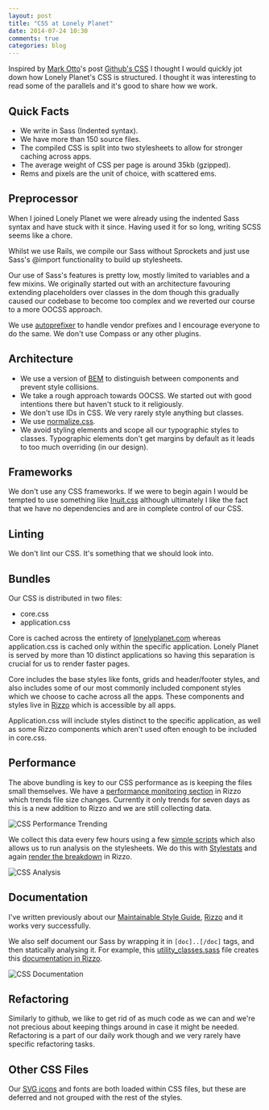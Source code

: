 ```yaml
---
layout: post
title: "CSS at Lonely Planet"
date: 2014-07-24 10:30
comments: true
categories: blog
---
```


Inspired by <a href="https://twitter.com/mdo">Mark Otto</a>&apos;s post <a href="http://markdotto.com/2014/07/23/githubs-css/">Github's CSS</a> I thought I would quickly jot down how Lonely Planet's CSS is structured. I thought it was interesting to read some of the parallels and it's good to share how we work.

<h2 id="quick-facts" class="blog-subtitle">Quick Facts</h2>

<ul>
  <li>We write in Sass (Indented syntax).</li>
  <li>We have more than 150 source files.</li>
  <li>The compiled CSS is split into two stylesheets to allow for stronger caching across apps.</li>
  <li>The average weight of CSS per page is around 35kb (gzipped).</li>
  <li>Rems and pixels are the unit of choice, with scattered ems.</li>
</ul>

<h2 id="preprocessor" class="blog-subtitle">Preprocessor</h2>

When I joined Lonely Planet we were already using the indented Sass syntax and have stuck with it since. Having used it for so long, writing SCSS seems like a chore.

Whilst we use Rails, we compile our Sass without Sprockets and just use Sass's @import functionality to build up stylesheets.

Our use of Sass's features is pretty low, mostly limited to variables and a few mixins. We originally started out with an architecture favouring extending placeholders over classes in the dom though this gradually caused our codebase to become too complex and we reverted our course to a more OOCSS approach.

We use <a href="https://github.com/ai/autoprefixer">autoprefixer</a> to handle vendor prefixes and I encourage everyone to do the same. We don&apos;t use Compass or any other plugins.

<h2 id="architecture" class="blog-subtitle">Architecture</h2>

<ul>
  <li>We use a version of <a href="http://bem.info/method/">BEM</a> to distinguish between components and prevent style collisions.</li>
  <li>We take a rough approach towards OOCSS. We started out with good intentions there but haven't stuck to it religiously.</li>
  <li>We don't use IDs in CSS. We very rarely style anything but classes.</li>
  <li>We use <a href="https://github.com/necolas/normalize.css/">normalize.css</a>.</li>
  <li>We avoid styling elements and scope all our typographic styles to classes. Typographic elements don't get margins by default as it leads to too much overriding (in our design).</li>
</ul>

<h2 id="frameworks" class="blog-subtitle">Frameworks</h2>

We don&apos;t use any CSS frameworks. If we were to begin again I would be tempted to use something like <a href="https://github.com/csswizardry/inuit.css/">Inuit.css</a> although ultimately I like the fact that we have no dependencies and are in complete control of our CSS.

<h2 id="linting" class="blog-subtitle">Linting</h2>

We don&apos;t lint our CSS. It's something that we should look into.

<h2 id="bundles" class="blog-subtitle">Bundles</h2>

Our CSS is distributed in two files:

<ul>
  <li>core.css</li>
  <li>application.css</li>
</ul>

Core is cached across the entirety of <a href="http://www.lonelyplanet.com">lonelyplanet.com</a> whereas application.css is cached only within the specific application. Lonely Planet is served by more than 10 distinct applications so having this separation is crucial for us to render faster pages.

Core includes the base styles like fonts, grids and header/footer styles, and also includes some of our most commonly included component styles which we choose to cache across all the apps. These components and styles live in <a href="https://github.com/lonelyplanet/rizzo">Rizzo</a> which is accessible by all apps.

Application.css will include styles distinct to the specific application, as well as some Rizzo components which aren&apos;t used often enough to be included in core.css.

<h2 id="performance" class="blog-subtitle">Performance</h2>

The above bundling is key to our CSS performance as is keeping the files small themselves. We have a <a href="http://rizzo.lonelyplanet.com/performance/css-analysis">performance monitoring section</a> in Rizzo which trends file size changes. Currently it only trends for seven days as this is a new addition to Rizzo and we are still collecting data.

<img src="/images/css-analysis.png" alt="CSS Performance Trending" />

We collect this data every few hours using a few <a href="https://github.com/lonelyplanet/perf/tree/master/css-analysis">simple scripts</a> which also allows us to run analysis on the stylesheets. We do this with <a href="https://github.com/t32k/stylestats">Stylestats</a> and again <a href="http://rizzo.lonelyplanet.com/performance/css-analysis/waldorf">render the breakdown</a> in Rizzo.

<img src="/images/css-analysis-2.png" alt="CSS Analysis" />

<h2 id="documentation" class="blog-subtitle">Documentation</h2>

I&apos;ve written previously about our <a href="http://ianfeather.co.uk/a-maintainable-style-guide/">Maintainable Style Guide</a>, <a href="http://rizzo.lonelyplanet.com/styleguide/ui-components/cards">Rizzo</a> and it works very successfully.

We also self document our Sass by wrapping it in <code>\[doc\]..\[/doc\]</code> tags, and then statically analysing it. For example, this <a href="https://github.com/lonelyplanet/rizzo/blob/master/app/assets/stylesheets/core/utilities/_utility_classes.sass">utility_classes.sass</a> file creates this <a href="http://rizzo.lonelyplanet.com/styleguide/css-utilities/utility-classes">documentation in Rizzo</a>.

<img src="/images/css-documentation.png" alt="CSS Documentation" />

<h2 id="refactoring" class="blog-subtitle">Refactoring</h2>

Similarly to github, we like to get rid of as much code as we can and we're not precious about keeping things around in case it might be needed. Refactoring is a part of our daily work though and we very rarely have specific refactoring tasks.

<h2 id="other-css" class="blog-subtitle">Other CSS Files</h2>

Our <a href="http://ianfeather.co.uk/ten-reasons-we-switched-from-an-icon-font-to-svg/">SVG icons</a> and fonts are both loaded within CSS files, but these are deferred and not grouped with the rest of the styles.

